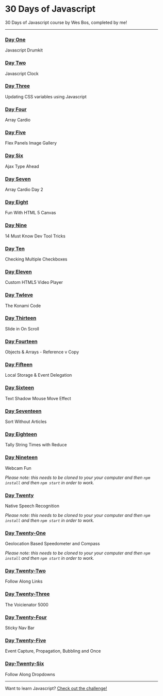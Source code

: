 # 30 Days of Javascript

30 Days of Javascript course by Wes Bos, completed by me!

---

### [Day One](http://morettiamye.github.io/thirtydaysofjs/01/)
Javascript Drumkit

### [Day Two](http://morettiamye.github.io/thirtydaysofjs/02/)
Javascript Clock

### [Day Three](http://morettiamye.github.io/thirtydaysofjs/03/)
Updating CSS variables using Javascript

### [Day Four](http://morettiamye.github.io/thirtydaysofjs/04/)
Array Cardio

### [Day Five](http://morettiamye.github.io/thirtydaysofjs/05/)
Flex Panels Image Gallery

### [Day Six](http://morettiamye.github.io/thirtydaysofjs/06/)
Ajax Type Ahead

### [Day Seven](http://morettiamye.github.io/thirtydaysofjs/07/)
Array Cardio Day 2

### [Day Eight](http://morettiamye.github.io/thirtydaysofjs/08/)
Fun With HTML 5 Canvas

### [Day Nine](http://morettiamye.github.io/thirtydaysofjs/09/)
14 Must Know Dev Tool Tricks

### [Day Ten](http://morettiamye.github.io/thirtydaysofjs/10/)
Checking Multiple Checkboxes

### [Day Eleven](http://morettiamye.github.io/thirtydaysofjs/11/)
Custom HTML5 Video Player

### [Day Twleve](http://morettiamye.github.io/thirtydaysofjs/12/)
The Konami Code

### [Day Thirteen](http://morettiamye.github.io/thirtydaysofjs/13/)
Slide in On Scroll

### [Day Fourteen](http://morettiamye.github.io/thirtydaysofjs/14/)
Objects & Arrays - Reference v Copy

### [Day Fifteen](http://morettiamye.github.io/thirtydaysofjs/15/)
Local Storage & Event Delegation

### [Day Sixteen](http://morettiamye.github.io/thirtydaysofjs/16/)
Text Shadow Mouse Move Effect

### [Day Seventeen](http://morettiamye.github.io/thirtydaysofjs/17/)
Sort Without Articles

### [Day Eighteen](http://morettiamye.github.io/thirtydaysofjs/18/)
Tally String Times with Reduce

### [Day Nineteen](http://morettiamye.github.io/thirtydaysofjs/19/)
Webcam Fun

_Please note: this needs to be cloned to your your computer and then  `npm install` and then `npm start` in order to work._

### [Day Twenty](http://morettiamye.github.io/thirtydaysofjs/20/)
Native Speech Recognition

_Please note: this needs to be cloned to your your computer and then  `npm install` and then `npm start` in order to work._

### [Day Twenty-One](http://morettiamye.github.io/thirtydaysofjs/21/)
Geolocation Based Speedometer and Compass

_Please note: this needs to be cloned to your your computer and then  `npm install` and then `npm start` in order to work._

### [Day Twenty-Two](http://morettiamye.github.io/thirtydaysofjs/22/)
Follow Along Links

### [Day Twenty-Three](http://morettiamye.github.io/thirtydaysofjs/23/)
The Voicienator 5000

### [Day Twenty-Four](http://morettiamye.github.io/thirtydaysofjs/24/)
Sticky Nav Bar

### [Day Twenty-Five](http://morettiamye.github.io/thirtydaysofjs/25/)
Event Capture, Propagation, Bubbling and Once

### [Day-Twenty-Six](http://morettiamye.github.io/thirtydaysofjs/26/)
Follow Along Dropdowns


---
Want to learn Javascript?  [Check out the challenge!](https://javascript30.com/)


